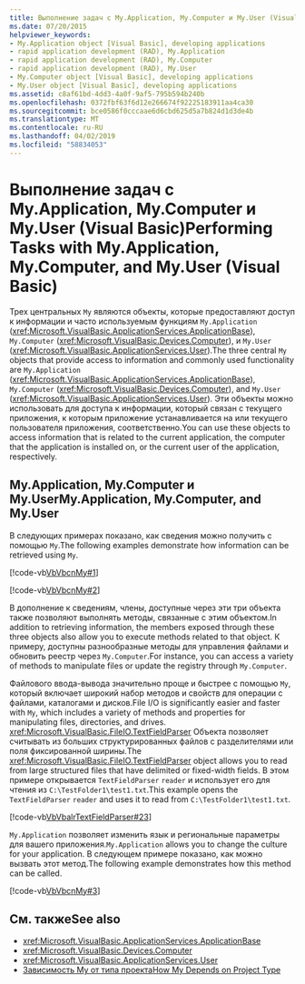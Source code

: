 ```yaml
---
title: Выполнение задач с My.Application, My.Computer и My.User (Visual Basic)
ms.date: 07/20/2015
helpviewer_keywords:
- My.Application object [Visual Basic], developing applications
- rapid application development (RAD), My.Application
- rapid application development (RAD), My.Computer
- rapid application development (RAD), My.User
- My.Computer object [Visual Basic], developing applications
- My.User object [Visual Basic], developing applications
ms.assetid: c8af61bd-4dd3-4a0f-9af5-795b594b240b
ms.openlocfilehash: 0372fbf63f6d12e266674f92225183911aa4ca30
ms.sourcegitcommit: bce0586f0cccaae6d6cbd625d5a7b824d1d3de4b
ms.translationtype: MT
ms.contentlocale: ru-RU
ms.lasthandoff: 04/02/2019
ms.locfileid: "58834053"
---
```

# <a name="performing-tasks-with-myapplication-mycomputer-and-myuser-visual-basic"></a><span data-ttu-id="5fc67-102">Выполнение задач с My.Application, My.Computer и My.User (Visual Basic)</span><span class="sxs-lookup"><span data-stu-id="5fc67-102">Performing Tasks with My.Application, My.Computer, and My.User (Visual Basic)</span></span>
<span data-ttu-id="5fc67-103">Трех центральных `My` являются объекты, которые предоставляют доступ к информации и часто используемым функциям `My.Application` (<xref:Microsoft.VisualBasic.ApplicationServices.ApplicationBase>), `My.Computer` (<xref:Microsoft.VisualBasic.Devices.Computer>), и `My.User` (<xref:Microsoft.VisualBasic.ApplicationServices.User>).</span><span class="sxs-lookup"><span data-stu-id="5fc67-103">The three central `My` objects that provide access to information and commonly used functionality are `My.Application` (<xref:Microsoft.VisualBasic.ApplicationServices.ApplicationBase>), `My.Computer` (<xref:Microsoft.VisualBasic.Devices.Computer>), and `My.User` (<xref:Microsoft.VisualBasic.ApplicationServices.User>).</span></span> <span data-ttu-id="5fc67-104">Эти объекты можно использовать для доступа к информации, который связан с текущего приложения, к которым приложение устанавливается на или текущего пользователя приложения, соответственно.</span><span class="sxs-lookup"><span data-stu-id="5fc67-104">You can use these objects to access information that is related to the current application, the computer that the application is installed on, or the current user of the application, respectively.</span></span>  
  
## <a name="myapplication-mycomputer-and-myuser"></a><span data-ttu-id="5fc67-105">My.Application, My.Computer и My.User</span><span class="sxs-lookup"><span data-stu-id="5fc67-105">My.Application, My.Computer, and My.User</span></span>  
 <span data-ttu-id="5fc67-106">В следующих примерах показано, как сведения можно получить с помощью `My`.</span><span class="sxs-lookup"><span data-stu-id="5fc67-106">The following examples demonstrate how information can be retrieved using `My`.</span></span>  
  
 [!code-vb[VbVbcnMy#1](~/samples/snippets/visualbasic/VS_Snippets_VBCSharp/VbVbcnMy/VB/Class1.vb#1)]  
  
 [!code-vb[VbVbcnMy#2](~/samples/snippets/visualbasic/VS_Snippets_VBCSharp/VbVbcnMy/VB/Class1.vb#2)]  
  
 <span data-ttu-id="5fc67-107">В дополнение к сведениям, члены, доступные через эти три объекта также позволяют выполнять методы, связанные с этим объектом.</span><span class="sxs-lookup"><span data-stu-id="5fc67-107">In addition to retrieving information, the members exposed through these three objects also allow you to execute methods related to that object.</span></span> <span data-ttu-id="5fc67-108">К примеру, доступны разнообразные методы для управления файлами и обновить реестр через `My.Computer`.</span><span class="sxs-lookup"><span data-stu-id="5fc67-108">For instance, you can access a variety of methods to manipulate files or update the registry through `My.Computer`.</span></span>  
  
 <span data-ttu-id="5fc67-109">Файлового ввода-вывода значительно проще и быстрее с помощью `My`, который включает широкий набор методов и свойств для операции с файлами, каталогами и дисков.</span><span class="sxs-lookup"><span data-stu-id="5fc67-109">File I/O is significantly easier and faster with `My`, which includes a variety of methods and properties for manipulating files, directories, and drives.</span></span> <span data-ttu-id="5fc67-110"><xref:Microsoft.VisualBasic.FileIO.TextFieldParser> Объекта позволяет считывать из больших структурированных файлов с разделителями или поля фиксированной ширины.</span><span class="sxs-lookup"><span data-stu-id="5fc67-110">The <xref:Microsoft.VisualBasic.FileIO.TextFieldParser> object allows you to read from large structured files that have delimited or fixed-width fields.</span></span> <span data-ttu-id="5fc67-111">В этом примере открывается `TextFieldParser` `reader` и использует его для чтения из `C:\TestFolder1\test1.txt`.</span><span class="sxs-lookup"><span data-stu-id="5fc67-111">This example opens the `TextFieldParser` `reader` and uses it to read from `C:\TestFolder1\test1.txt`.</span></span>  
  
 [!code-vb[VbVbalrTextFieldParser#23](~/samples/snippets/visualbasic/VS_Snippets_VBCSharp/VbVbalrTextFieldParser/VB/Class1.vb#23)]  
  
 <span data-ttu-id="5fc67-112">`My.Application` позволяет изменить язык и региональные параметры для вашего приложения.</span><span class="sxs-lookup"><span data-stu-id="5fc67-112">`My.Application` allows you to change the culture for your application.</span></span> <span data-ttu-id="5fc67-113">В следующем примере показано, как можно вызвать этот метод.</span><span class="sxs-lookup"><span data-stu-id="5fc67-113">The following example demonstrates how this method can be called.</span></span>  
  
 [!code-vb[VbVbcnMy#3](~/samples/snippets/visualbasic/VS_Snippets_VBCSharp/VbVbcnMy/VB/Class1.vb#3)]  
  
## <a name="see-also"></a><span data-ttu-id="5fc67-114">См. также</span><span class="sxs-lookup"><span data-stu-id="5fc67-114">See also</span></span>

- <xref:Microsoft.VisualBasic.ApplicationServices.ApplicationBase>
- <xref:Microsoft.VisualBasic.Devices.Computer>
- <xref:Microsoft.VisualBasic.ApplicationServices.User>
- [<span data-ttu-id="5fc67-115">Зависимость My от типа проекта</span><span class="sxs-lookup"><span data-stu-id="5fc67-115">How My Depends on Project Type</span></span>](../../../visual-basic/developing-apps/development-with-my/how-my-depends-on-project-type.md)

